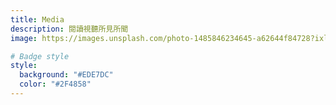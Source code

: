 ```yaml
---
title: Media
description: 閱讀視聽所見所聞
image: https://images.unsplash.com/photo-1485846234645-a62644f84728?ixlib=rb-4.0.3&ixid=M3wxMjA3fDB8MHxwaG90by1wYWdlfHx8fGVufDB8fHx8fA%3D%3D&auto=format&fit=crop&w=1718&q=80

# Badge style
style:
  background: "#EDE7DC"
  color: "#2F4858"
---
```

